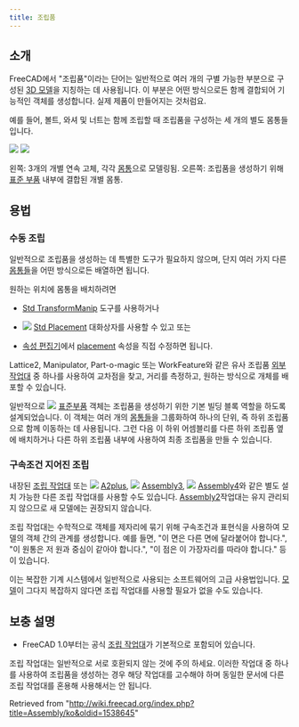 ```yaml
---
title: 조립품
---
```


## 소개

FreeCAD에서 "조립품"이라는 단어는 일반적으로 여러 개의 구별 가능한 부분으로 구성된 [3D 모델](/Model/ko "Model/ko")을 지칭하는 데 사용됩니다. 이 부분은 어떤 방식으로든 함께 결합되어 기능적인 객체를 생성합니다. 실제 제품이 만들어지는 것처럼요.

예를 들어, 볼트, 와셔 및 너트는 함께 조립할 때 조립품을 구성하는 세 개의 별도 몸통들입니다.

![](/images/PartDesign_Body_contiguous_separate.png) ![](/images/PartDesign_Body_contiguous_assembly.png)

왼쪽: 3개의 개별 연속 고체, 각각 [몸통](/PartDesign_Body/ko "PartDesign Body/ko")으로 모델링됨. 오른쪽: 조립품을 생성하기 위해 [표준 부품](/Std_Part/ko "Std Part/ko") 내부에 결합된 개별 몸통.

## 용법

### 수동 조립

일반적으로 조립품을 생성하는 데 특별한 도구가 필요하지 않으며, 단지 여러 가지 다른 [몸통들](/Body/ko "Body/ko")을 어떤 방식으로든 배열하면 됩니다.

원하는 위치에 몸통을 배치하려면

- [Std TransformManip](/Std_TransformManip "Std TransformManip") 도구를 사용하거나

* ![](/images/Std_Placement.svg) [Std Placement](/Std_Placement "Std Placement") 대화상자를 사용할 수 있고 또는

- [속성 편집기](/Property_editor/ko "Property editor/ko")에서 [placement](/Placement "Placement") 속성을 직접 수정하면 됩니다.

Lattice2, Manipulator, Part-o-magic 또는 WorkFeature와 같은 유사 조립품 [외부 작업대](/External_workbenches/ko "External workbenches/ko") 중 하나를 사용하여 교차점을 찾고, 거리를 측정하고, 원하는 방식으로 개체를 배포할 수 있습니다.

일반적으로 ![](/images/Std_Part.svg) [표준부품](/Std_Part/ko "Std Part/ko") 객체는 조립품을 생성하기 위한 기본 빌딩 블록 역할을 하도록 설계되었습니다. 이 객체는 여러 개의 [몸통들](/Body/ko "Body/ko")을 그룹화하여 하나의 단위, 즉 하위 조립품으로 함께 이동하는 데 사용됩니다. 그런 다음 이 하위 어셈블리를 다른 하위 조립품 옆에 배치하거나 다른 하위 조립품 내부에 사용하여 최종 조립품을 만들 수 있습니다.

### 구속조건 지어진 조립

내장된 [조립 작업대](/Assembly_Workbench/ko "Assembly Workbench/ko") 또는
![](/images/A2p_workbench.svg) [A2plus](/A2plus_Workbench "A2plus Workbench"), ![](/images/Assembly3_workbench_icon.svg) [Assembly3](/Assembly3_Workbench "Assembly3 Workbench"), ![](/images/Assembly4_workbench_icon.svg) [Assembly4](/Assembly4_Workbench "Assembly4 Workbench")와 같은 별도 설치 가능한 다른 조립 작업대를 사용할 수도 있습니다. [Assembly2](/Assembly2_Workbench "Assembly2 Workbench")작업대는 유지 관리되지 않으므로 새 모델에는 권장되지 않습니다.

조립 작업대는 수학적으로 객체를 제자리에 묶기 위해 구속조건과 표현식을 사용하여 모델의 객체 간의 관계를 생성합니다. 예를 들면, "이 면은 다른 면에 달라붙어야 합니다.", "이 원통은 저 원과 중심이 같아야 합니다.", "이 점은 이 가장자리를 따라야 합니다." 등이 있습니다.

이는 복잡한 기계 시스템에서 일반적으로 사용되는 소프트웨어의 고급 사용법입니다. [모델](/index.php?title=Mod;e/ko&action=edit&redlink=1 "Mod;e/ko (page does not exist)")이 그다지 복잡하지 않다면 조립 작업대를 사용할 필요가 없을 수도 있습니다.

## 보충 설명

- FreeCAD 1.0부터는 공식 [조립 작업대](/Assembly_Workbench/ko "Assembly Workbench/ko")가 기본적으로 포함되어 있습니다.

조립 작업대는 일반적으로 서로 호환되지 않는 것에 주의 하세요. 이러한 작업대 중 하나를 사용하여 조립품을 생성하는 경우 해당 작업대를 고수해야 하며 동일한 문서에 다른 조립 작업대를 혼용해 사용해서는 안 됩니다.

Retrieved from "<http://wiki.freecad.org/index.php?title=Assembly/ko&oldid=1538645>"
